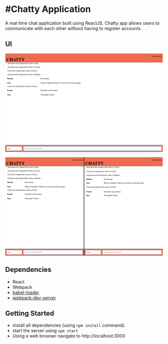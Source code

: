 #Chatty Application
=====================

A real time chat application built using ReactJS. Chatty app allows users to communicate with each other without having to register accounts. 

## UI

!["Screenshot of the Chatty real-time web app"](https://github.com/saradoubleu/ChattyApp/blob/master/docs/mainWindow.png)

!["Screenshot of the Side by side communication"](https://github.com/saradoubleu/ChattyApp/blob/master/docs/twoWindows.png)

## Dependencies
* React
* Webpack
* [babel-loader](https://github.com/babel/babel-loader)
* [webpack-dev-server](https://github.com/webpack/webpack-dev-server)


## Getting Started
- install all dependencies (using `npm install` command).
- start the server using `npm start`
- Using a web browser navigate to http://localhost:3000

